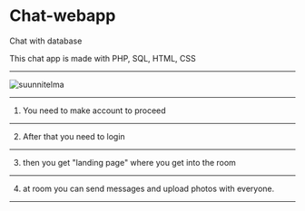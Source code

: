 # Chat-webapp
Chat with database

This chat app is made with PHP, SQL, HTML, CSS

***

![suunnitelma](https://user-images.githubusercontent.com/88773094/191473003-6a05b7bb-a940-4008-b509-c8ae86023cb1.png)

***

1. You need to make account to proceed

***

2. After that you need to login

***

3. then you get "landing page" where you get into the room

***

4. at room you can send messages and upload photos with everyone.

***
